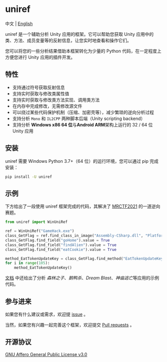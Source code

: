 # uniref

中文 | [English](https://github.com/in1nit1t/uniref/blob/main/README.en.md)

uniref 是一个辅助分析 Unity 应用的框架。它可以帮助您获取 Unity 应用中的类、方法、成员变量等的反射信息，让您实时地查看和操作它们。

您可以将您的一些分析结果借助本框架转化为少量的 Python 代码，在一定程度上方便您进行 Unity 应用的插件开发。

## 特性

- 支持通过符号获取反射信息
- 支持实时获取与修改类属性值
- 支持实时获取与修改类方法实现、调用类方法
- 在内存中完成修改，无需修改源文件
- 可以绕过某些代码保护机制（压缩、加密壳等），减少繁琐的逆向分析过程
- 支持分析 `Mono` 和 `IL2CPP` 两种脚本后端（Unity scripting backend）
- 支持分析 **Windows x86 64 位**与**Android ARM**架构上运行的 32 / 64 位 Unity 应用

## 安装

uniref 需要 Windows Python 3.7+（64 位）的运行环境，您可以通过 pip 完成安装：

```bash
pip install -U uniref
```

## 示例

下方给出了一段使用 uniref 框架完成的代码，其解决了 [MRCTF2021](https://uniref.readthedocs.io/en/latest/examples/windows.html#mrctf2021-ezgame) 的一道逆向赛题。

```Python
from uniref import WinUniRef

ref = WinUniRef("GameHack.exe")
class_GetFlag = ref.find_class_in_image("Assembly-CSharp.dll", "Platformer.Flag.GetFlag")
class_GetFlag.find_field("goHome").value = True
class_GetFlag.find_field("findAlien").value = True
class_GetFlag.find_field("eatCookie").value = True

method_EatTokenUpdateKey = class_GetFlag.find_method("EatTokenUpdateKey")
for i in range(105):
    method_EatTokenUpdateKey()
```

[文档](https://uniref.readthedocs.io/en/latest/examples/index.html) 中还给出了分析 *森林之子*、*鹅鸭杀*、*Dream Blast*、*神庙逃亡*等应用的示例代码。

## 参与进来

如果您有什么建议或需求，欢迎提 [issue](https://github.com/in1nit1t/uniref/issues) 。

当然，如果您有兴趣一起完善这个框架，欢迎提交 [Pull requests](https://github.com/in1nit1t/uniref/pulls) 。

## 开源协议

[GNU Affero General Public License v3.0](https://github.com/in1nit1t/uniref/blob/main/LICENSE)
